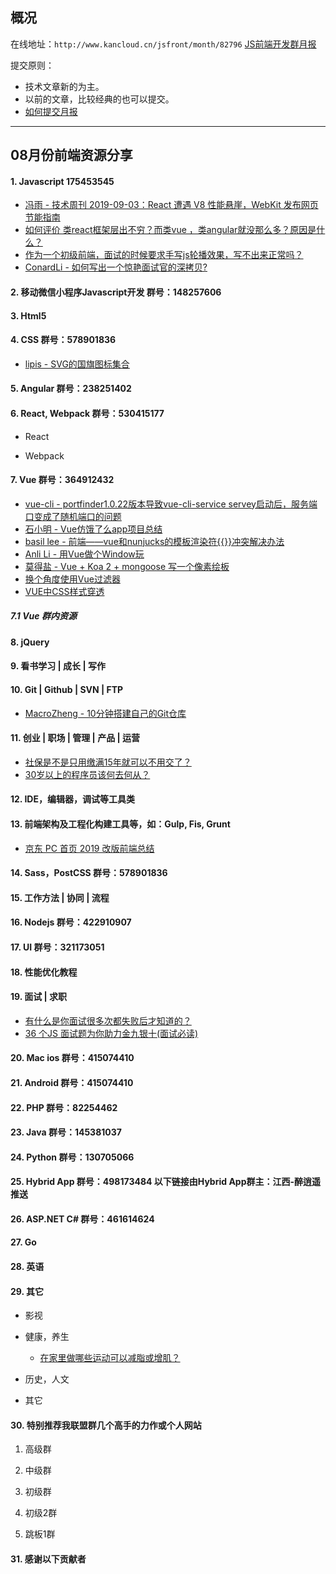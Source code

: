 ## 概况

在线地址：`http://www.kancloud.cn/jsfront/month/82796` [JS前端开发群月报](http://www.kancloud.cn/jsfront/month/82796)


提交原则：

- 技术文章新的为主。
- 以前的文章，比较经典的也可以提交。
- [如何提交月报](http://www.kancloud.cn/jsfront/month/227309)

---


## 08月份前端资源分享
#### 1. Javascript 175453545
- [冯雨 - 技术周刊 2019-09-03：React 遭遇 V8 性能悬崖，WebKit 发布网页节能指南](https://zhuanlan.zhihu.com/p/81008482)
- [如何评价 类react框架层出不穷？而类vue ，类angular就没那么多？原因是什么？](https://www.zhihu.com/question/344288548)
- [作为一个初级前端，面试的时候要求手写js轮播效果，写不出来正常吗？](https://www.zhihu.com/question/326363448)
- [ConardLi - 如何写出一个惊艳面试官的深拷贝?](https://juejin.im/post/5d6aa4f96fb9a06b112ad5b1)

#### 2. 移动微信小程序Javascript开发 群号：148257606

#### 3. Html5

#### 4. CSS  群号：578901836
- [lipis - SVG的国旗图标集合](https://github.com/lipis/flag-icon-css)

#### 5. Angular 群号：238251402

#### 6. React, Webpack 群号：530415177
- React



- Webpack



#### 7. Vue 群号：364912432
- [vue-cli - portfinder1.0.22版本导致vue-cli-service servey启动后，服务端口变成了随机端口的问题](https://github.com/vuejs/vue-cli/issues/4460)
- [石小明 - Vue仿饿了么app项目总结](https://juejin.im/post/5d690163e51d4561e224a385)
- [basil lee - 前端——vue和nunjucks的模板渲染符{{}}冲突解决办法](https://blog.csdn.net/u014132820/article/details/84921849)
- [Anli Li - 用Vue做个Window玩](https://zhuanlan.zhihu.com/p/81711573)
- [莫得盐 - Vue + Koa 2 + mongoose 写一个像素绘板](https://juejin.im/post/5d74b698f265da03c81546fb)
- [换个角度使用Vue过滤器](https://mp.weixin.qq.com/s/ePLiU05jMcfA_ZmJkrF31w)
- [VUE中CSS样式穿透](https://mp.weixin.qq.com/s/7_FSgdgzKkFLFHS_p7micA)

##### 7.1 Vue 群内资源


#### 8. jQuery

#### 9. 看书学习 | 成长 | 写作

#### 10. Git | Github | SVN | FTP
- [MacroZheng - 10分钟搭建自己的Git仓库](https://juejin.im/entry/5d63d6a7f265da03a53a4527)

#### 11. 创业 | 职场 | 管理 | 产品 | 运营
- [社保是不是只用缴满15年就可以不用交了？](https://www.zhihu.com/question/47845109/)
- [30岁以上的程序员该何去何从？](https://www.zhihu.com/question/268216396/)

#### 12. IDE，编辑器，调试等工具类

#### 13. 前端架构及工程化构建工具等，如：Gulp, Fis, Grunt
- [京东 PC 首页 2019 改版前端总结](https://juejin.im/post/5d71c98a6fb9a06ae8362f52)

#### 14. Sass，PostCSS  群号：578901836

#### 15. 工作方法 | 协同 | 流程


#### 16. Nodejs 群号：422910907

#### 17. UI 群号：321173051

#### 18. 性能优化教程

#### 19. 面试 | 求职
- [有什么是你面试很多次都失败后才知道的？](https://www.zhihu.com/question/290543744/)
- [36 个JS 面试题为你助力金九银十(面试必读)](https://juejin.im/post/5d7596055188253e4b2f0c29)

#### 20. Mac ios 群号：415074410

#### 21. Android 群号：415074410

#### 22. PHP 群号：82254462

#### 23. Java 群号：145381037

#### 24. Python 群号：130705066

#### 25. Hybrid App 群号：498173484 以下链接由Hybrid App群主：江西-醉逍遥推送

#### 26. ASP.NET C# 群号：461614624

#### 27. Go

#### 28. 英语

#### 29. 其它

- 影视


- 健康，养生

  - [在家里做哪些运动可以减脂或增肌？](https://www.zhihu.com/question/27987054/)


- 历史，人文


- 其它


#### 30. 特别推荐我联盟群几个高手的力作或个人网站

1. 高级群



2. 中级群


3. 初级群

4. 初级2群


5. 跳板1群


#### 31. 感谢以下贡献者

